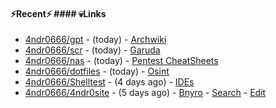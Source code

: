 #### ⚡Recent⚡                                                                        #### 💀Links

- [4ndr0666/gpt](https://github.com/4ndr0666/gpt) - (today)                            - [Archwiki](https://wiki.archlinux.org/index.php?title=Special:Search&search)
- [4ndr0666/scr](https://github.com/4ndr0666/scr) - (today)                            - [Garuda](https://start.garudalinux.org)
- [4ndr0666/nas](https://github.com/4ndr0666/nas) - (today)                            - [Pentest CheatSheets](https://github.com/coreb1t/awesome-pentest-cheat-sheets)
- [4ndr0666/dotfiles](https://github.com/4ndr0666/dotfiles) - (today)                  - [Osint](https://github.com/cipher387/osint_stuff_tool_collection)
- [4ndr0666/Shelltest](https://github.com/4ndr0666/Shelltest) - (4 days ago)           - [IDEs](https://github.com/styfle/awesome-online-ide)
- [4ndr0666/4ndr0site](https://github.com/4ndr0666/4ndr0site) - (5 days ago)           - [Bnyro](https://me.chatoyer.de/search/)
                                                                                       - [Search](https://github.com/edoardottt/awesome-hacker-search-engines)
                                                                                       - [Edit](https://github.com/4ndr0666/4ndr0666/blob/master/templates/README.md.tpl)









